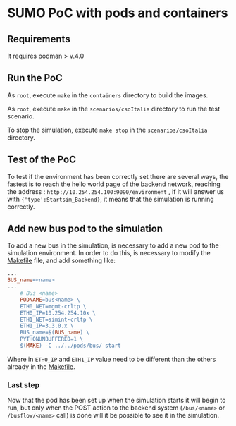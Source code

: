 # SUMO PoC with pods and containers

## Requirements

It requires podman > v.4.0

## Run the PoC

As ```root```, execute ```make``` in the ```containers``` directory to build the images.

As ```root```, execute ```make``` in the ```scenarios/csoItalia``` directory to run the test scenario.

To stop the simulation, execute ```make stop``` in the ```scenarios/csoItalia``` directory.

## Test of the PoC

To test if the environment has been correctly set there are several ways, the fastest is to reach the hello world page of the backend network, reaching the address : ```http://10.254.254.100:9090/environment``` , if it will answer us with ```{'type':Startsim_Backend}```, it means that the simulation is running correctly.

## Add new bus pod to the simulation

To add a new bus in the simulation, is necessary to add a new pod to the simulation environment.
In order to do this, is necessary to modify the [Makefile](scenarios/csoItalia/Makefile) file, and add something like:
```Makefile
...
BUS_name=<name>
...
	# Bus <name>
	PODNAME=bus<name> \
	ETH0_NET=mgmt-crltp \
	ETH0_IP=10.254.254.10x \
	ETH1_NET=simint-crltp \
	ETH1_IP=3.3.0.x \
	BUS_name=$(BUS_name) \
	PYTHONUNBUFFERED=1 \
	$(MAKE) -C ../../pods/bus/ start
```
Where in ```ETH0_IP``` and ```ETH1_IP``` value need to be different than the others already in the [Makefile](scenarios/csoItalia/Makefile).

### Last step

Now that the pod has been set up when the simulation starts it will begin to run, but only when the POST action to the backend system (```/bus/<name>``` or ```/busflow/<name>``` call) is done will it be possible to see it in the simulation.
